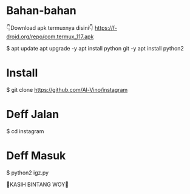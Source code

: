 # Bahan-bahan
👇Download apk termuxnya disini👇
https://f-droid.org/repo/com.termux_117.apk

 $ apt update apt upgrade -y apt 
install python git -y apt install python2

# Install
$ git clone https://github.com/Al-Vino/instagram

# Deff Jalan
$ cd instagram
# Deff Masuk
$ python2 igz.py

🌟KASIH BINTANG WOY🌟
